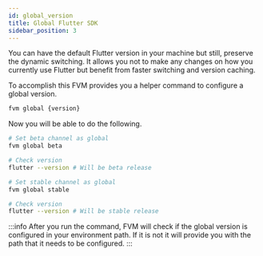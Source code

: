 ```yaml
---
id: global_version
title: Global Flutter SDK
sidebar_position: 3
---
```



You can have the default Flutter version in your machine but still, preserve the dynamic switching. It allows you not to make any changes on how you currently use Flutter but benefit from faster switching and version caching.

To accomplish this FVM provides you a helper command to configure a global version.

```bash
fvm global {version}
```

Now you will be able to do the following.

```bash title="Example"
# Set beta channel as global
fvm global beta

# Check version
flutter --version # Will be beta release

# Set stable channel as global
fvm global stable

# Check version
flutter --version # Will be stable release
```

:::info
After you run the command, FVM will check if the global version is configured in your environment path. If it is not it will provide you with the path that it needs to be configured.
:::